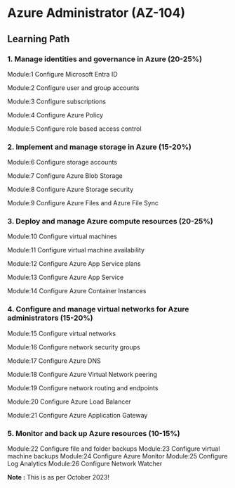 # Azure Administrator (AZ-104)

## Learning Path

### 1. Manage identities and governance in Azure (20-25%)

Module:1 Configure Microsoft Entra ID

Module:2 Configure user and group accounts

Module:3 Configure subscriptions

Module:4 Configure Azure Policy

Module:5 Configure role based access control


### 2. Implement and manage storage in Azure (15-20%)

Module:6 Configure storage accounts 

Module:7 Configure Azure Blob Storage 

Module:8 Configure Azure Storage security

Module:9 Configure Azure Files and Azure File Sync


### 3. Deploy and manage Azure compute resources (20-25%)

Module:10 Configure virtual machines 

Module:11 Configure virtual machine availability 

Module:12 Configure Azure App Service plans 

Module:13 Configure Azure App Service 

Module:14 Configure Azure Container Instances

### 4. Configure and manage virtual networks for Azure administrators (15-20%)

Module:15 Configure virtual networks 

Module:16 Configure network security groups 

Module:17 Configure Azure DNS 

Module:18 Configure Azure Virtual Network peering 

Module:19 Configure network routing and endpoints

Module:20 Configure Azure Load Balancer 

Module:21 Configure Azure Application Gateway 

### 5. Monitor and back up Azure resources (10-15%)

Module:22 Configure file and folder backups 
Module:23 Configure virtual machine backups 
Module:24 Configure Azure Monitor 
Module:25 Configure Log Analytics 
Module:26 Configure Network Watcher 


__Note :__ This is as per October 2023!

